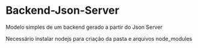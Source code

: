 # Backend-Json-Server
Modelo simples de um backend gerado a partir do Json Server

Necessário instalar nodejs para criação da pasta e arquivos node_modules
